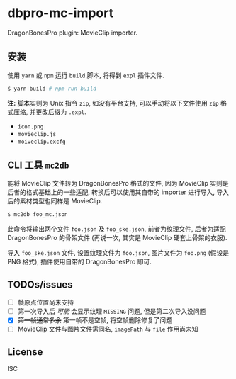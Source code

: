 # dbpro-mc-import

DragonBonesPro plugin: MovieClip importer.

## 安装

使用 `yarn` 或 `npm` 运行 `build` 脚本, 将得到 `expl` 插件文件.

```bash
$ yarn build # npm run build
```

**注:** 脚本实则为 Unix 指令 `zip`, 如没有平台支持, 可以手动将以下文件使用 `zip`
格式压缩, 并更改后缀为 `.expl`.

* `icon.png`
* `movieclip.js`
* `moiveclip.excfg`

## CLI 工具 `mc2db`

能将 MovieClip 文件转为 DragonBonesPro 格式的文件, 因为 MovieClip
实则是后者的格式基础上的一些适配, 转换后可以使用其自带的 importer 进行导入,
导入后的素材类型也同样是 MovieClip.

```bash
$ mc2db foo_mc.json
```

此命令将输出两个文件 `foo.json` 及 `foo_ske.json`, 前者为纹理文件, 后者为适配
DragonBonesPro 的骨架文件 (再说一次, 其实是 MovieClip 硬套上骨架的衣服).

导入 `foo_ske.json` 文件, 设置纹理文件为 `foo.json`, 图片文件为 `foo.png`
(假设是 PNG 格式), 插件使用自带的 DragonBonesPro 即可.

## TODOs/issues

* [ ] 帧原点位置尚未支持
* [ ] 第一次导入后 *可能* 会显示纹理 `MISSING` 问题, 但是第二次导入没问题
* [x] ~~第一帧通常多余~~ 第一帧不是空帧, 将空帧删除修复了问题
* [ ] MovieClip 文件与图片文件需同名, `imagePath` 与 `file` 作用尚未知

## License

ISC
